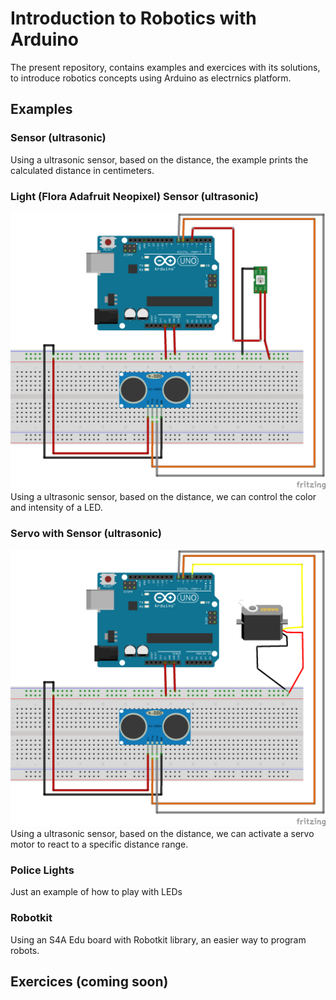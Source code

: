 # Introduction to Robotics with Arduino

The present repository, contains examples and exercices with its solutions, to introduce robotics concepts using Arduino as electrnics platform.

## Examples

### Sensor (ultrasonic)
Using a ultrasonic sensor, based on the distance, the example prints the calculated distance in centimeters.

### Light (Flora Adafruit Neopixel) Sensor (ultrasonic)
![Connection scheme](/img/ultrasonic_sensor_demo_bb.png) 
Using a ultrasonic sensor, based on the distance, we can control the color and intensity of a LED.

### Servo with Sensor (ultrasonic)
![Connection scheme](/img/servo_sensor_demo_bb.png) 
Using a ultrasonic sensor, based on the distance, we can activate a servo motor to react to a specific distance range.

### Police Lights
Just an example of how to play with LEDs

### Robotkit
Using an S4A Edu board with Robotkit library, an easier way to program robots.

## Exercices (coming soon)